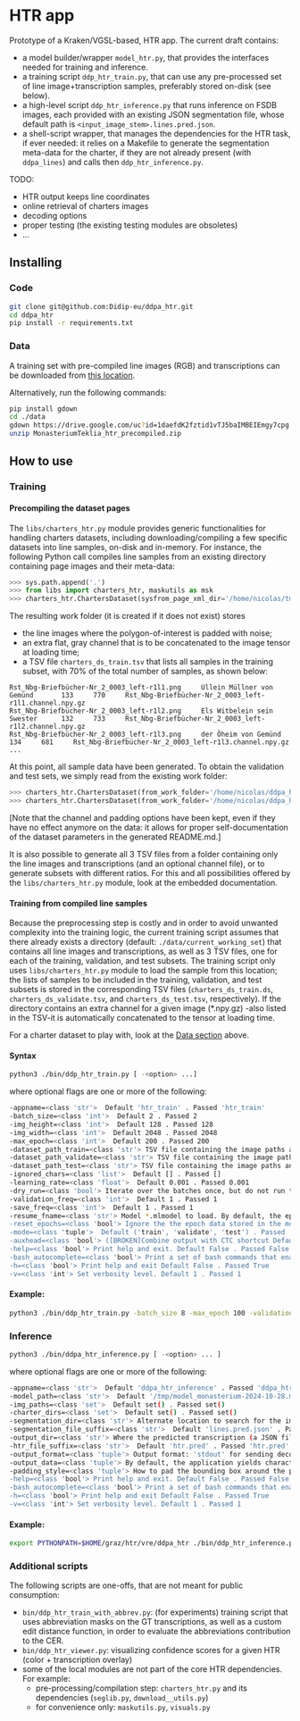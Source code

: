 # HTR app

Prototype of a Kraken/VGSL-based, HTR app. The current draft contains:

- a model builder/wrapper `model_htr.py`, that provides the interfaces needed for training and inference.
- a training script `ddp_htr_train.py`, that can use any pre-processed set of line image+transcription samples, preferably stored on-disk (see below).
- a high-level script `ddp_htr_inference.py` that runs inference on FSDB images, each provided with an existing JSON segmentation file, whose default path is ``<input_image_stem>.lines.pred.json``.
- a shell-script wrapper, that manages the dependencies for the HTR task, if ever needed: it relies on a Makefile to generate the segmentation meta-data for the charter, if they are not already present (with `ddpa_lines`) and calls then `ddp_htr_inference.py`.

TODO: 

+ HTR output keeps line coordinates
+ online retrieval of charters images
+ decoding options
+ proper testing (the existing testing modules are obsoletes)
+ ...

## Installing

### Code

```bash
git clone git@github.com:Didip-eu/ddpa_htr.git
cd ddpa_htr
pip install -r requirements.txt
```


### Data

A training set with pre-compiled line images (RGB) and transcriptions can be downloaded from [this location](https://drive.google.com/uc?id=1daefdK2fztid1vTJ5baIMBEIEmgy7cpg).

Alternatively, run the following commands:

```bash
pip install gdown
cd ./data
gdown https://drive.google.com/uc?id=1daefdK2fztid1vTJ5baIMBEIEmgy7cpg
unzip MonasteriumTeklia_htr_precompiled.zip
```



## How to use


### Training

#### Precompiling the dataset pages

The `libs/charters_htr.py` module provides generic functionalities for handling charters datasets, including downloading/compiling a few specific datasets into line samples, on-disk and in-memory. 
For instance, the following Python call compiles line samples from an existing directory containing page images and their meta-data:


```python
>>> sys.path.append('.')
>>> from libs import charters_htr, maskutils as msk
>>> charters_htr.ChartersDataset(sysfrom_page_xml_dir='/home/nicolas/tmp/data/Monasterium/MonasteriumTekliaGTDataset', work_folder='/home/nicolas/ddpa_htr/data/MonasteriumTeklia_noise_padded_blurry_channel', channel_func=msk.bbox_blurry_channel, line_padding_style='noise')
```

The resulting work folder (it is created if it does not exist) stores 

+ the line images where the polygon-of-interest is padded with noise; 
+ an extra flat, gray channel that is to be concatenated to the image tensor at loading time;
+ a TSV file `charters_ds_train.tsv` that lists all samples in the training subset, with 70% of the total number of samples, as shown below:

```tsv
Rst_Nbg-Briefbücher-Nr_2_0003_left-r1l1.png     Üllein Müllner von Gemünd       133     770     Rst_Nbg-Briefbücher-Nr_2_0003_left-r1l1.channel.npy.gz
Rst_Nbg-Briefbücher-Nr_2_0003_left-r1l2.png     Els Witbelein sein Swester      132     733     Rst_Nbg-Briefbücher-Nr_2_0003_left-r1l2.channel.npy.gz
Rst_Nbg-Briefbücher-Nr_2_0003_left-r1l3.png     der Öheim von Gemünd    134     681     Rst_Nbg-Briefbücher-Nr_2_0003_left-r1l3.channel.npy.gz
...
```

At this point, all sample data have been generated. To obtain the validation and test sets, we simply read from the existing work folder:

```python
>>> charters_htr.ChartersDataset(from_work_folder='/home/nicolas/ddpa_htr/data/MonasteriumTeklia_noise_padded_blurry_channel', channel_func=msk.bbox_blurry_channel, line_padding_style='noise', subset='validate')
>>> charters_htr.ChartersDataset(from_work_folder='/home/nicolas/ddpa_htr/data/MonasteriumTeklia_noise_padded_blurry_channel', channel_func=msk.bbox_blurry_channel, line_padding_style='noise', subset='test')
```

[Note that the channel and padding options have been kept, even if they have no effect anymore on the data: it allows for proper self-documentation of the dataset parameters in the generated README.md.]

It is also possible to generate all 3 TSV files from a folder containing only the line images and transcriptions (and an optional channel file), or to generate subsets with different ratios. For this and all possibilities offered by the `libs/charters_htr.py` module, look at the embedded documentation.


#### Training from compiled line samples

Because the preprocessing step is costly and in order to avoid unwanted complexity into the training logic, the 
current training script assumes that there already exists a directory (default: `./data/current_working_set`) that contains all line images and transcriptions, as well as 3 TSV files, one for each of the training, validation, and test subsets.
The training script only uses `libs/charters_htr.py` module to load the sample from this location; the lists of samples to be included in the training, validation, and test subsets is stored in the corresponding TSV files (`charters_ds_train.ds`, `charters_ds_validate.tsv`, and `charters_ds_test.tsv`, respectively). If the directory contains an extra channel for a given image (*.npy.gz) -also listed in the TSV-it is automatically concatenated to the tensor at loading time.

For a charter dataset to play with, look at the [Data section](#Data) above.


#### Syntax

```bash	
python3 ./bin/ddp_htr_train.py [ -<option> ...]
```

where optional flags are one or more of the following:

```bash
-appname=<class 'str'>  Default 'htr_train' . Passed 'htr_train'
-batch_size=<class 'int'>  Default 2 . Passed 2
-img_height=<class 'int'>  Default 128 . Passed 128
-img_width=<class 'int'>  Default 2048 . Passed 2048
-max_epoch=<class 'int'>  Default 200 . Passed 200
-dataset_path_train=<class 'str'> TSV file containing the image paths and transcriptions. The parent folder is assumed to contain both images and transcriptions. Default 'data/current_working_set/charters_ds_train.tsv' . Passed 'data/current_working_set/charters_ds_train.tsv'
-dataset_path_validate=<class 'str'> TSV file containing the image paths and transcriptions. The parent folder is assumed to contain both images and transcriptions. Default 'data/current_working_set/charters_ds_validate.tsv' . Passed 'data/current_working_set/charters_ds_validate.tsv'
-dataset_path_test=<class 'str'> TSV file containing the image paths and transcriptions. The parent folder is assumed to contain both images and transcriptions. Default 'data/current_working_set/charters_ds_test.tsv' . Passed 'data/current_working_set/charters_ds_test.tsv'
-ignored_chars=<class 'list'>  Default [] . Passed []
-learning_rate=<class 'float'>  Default 0.001 . Passed 0.001
-dry_run=<class 'bool'> Iterate over the batches once, but do not run the network. Default False . Passed False
-validation_freq=<class 'int'>  Default 1 . Passed 1
-save_freq=<class 'int'>  Default 1 . Passed 1
-resume_fname=<class 'str'> Model *.mlmodel to load. By default, the epoch count will start from the epoch that has been last stored in this file's meta-data. To ignore this and reset the epoch count, set the -reset_epoch option. Default 'model_save.mlmodel' . Passed 'model_save.mlmodel'
-reset_epochs=<class 'bool'> Ignore the the epoch data stored in the model file - use for fine-tuning an existing model on a different dataset. Default False . Passed False
-mode=<class 'tuple'>  Default ('train', 'validate', 'test') . Passed 'train'
-auxhead=<class 'bool'> ([BROKEN]Combine output with CTC shortcut Default False . Passed False
-help=<class 'bool'> Print help and exit. Default False . Passed False
-bash_autocomplete=<class 'bool'> Print a set of bash commands that enable autocomplete for current program. Default False . Passed False
-h=<class 'bool'> Print help and exit Default False . Passed True
-v=<class 'int'> Set verbosity level. Default 1 . Passed 1
```

#### Example:

```bash	
python3 ./bin/ddp_htr_train.py -batch_size 8 -max_epoch 100 -validation_freq 1
```
### Inference

```bash
python3 ./bin/ddpa_htr_inference.py [ -<option> ... ]
```

where optional flags are one or more of the following:

```bash
-appname=<class 'str'>  Default 'ddpa_htr_inference' . Passed 'ddpa_htr_inference'
-model_path=<class 'str'>  Default '/tmp/model_monasterium-2024-10-28.mlmodel' . Passed '/tmp/model_monasterium-2024-10-28.mlmodel'
-img_paths=<class 'set'>  Default set() . Passed set()
-charter_dirs=<class 'set'>  Default set() . Passed set()
-segmentation_dir=<class 'str'> Alternate location to search for the image segmentation data files (for testing). Default '' . Passed ''
-segmentation_file_suffix=<class 'str'>  Default 'lines.pred.json' . Passed 'lines.pred.json'
-output_dir=<class 'str'> Where the predicted transcription (a JSON file) is to be written. Default: in the parent folder of the charter image. Default '' . Passed ''
-htr_file_suffix=<class 'str'>  Default 'htr.pred' . Passed 'htr.pred'
-output_format=<class 'tuple'> Output format: 'stdout' for sending decoded lines on the standard output; 'json' and 'tsv' create JSON and TSV files, respectively. Default ('json', 'stdout', 'tsv') . Passed 'json'
-output_data=<class 'tuple'> By default, the application yields character predictions; 'logits' have it returns logits instead. Default ('pred', 'logits', 'all') . Passed 'pred'
-padding_style=<class 'tuple'> How to pad the bounding box around the polygons: 'median'= polygon's median value, 'noise'=random noise, 'zero'=0-padding, 'none'=no padding Default ('median', 'noise', 'zero', 'none') . Passed 'median'
-help=<class 'bool'> Print help and exit. Default False . Passed False
-bash_autocomplete=<class 'bool'> Print a set of bash commands that enable autocomplete for current program. Default False . Passed False
-h=<class 'bool'> Print help and exit Default False . Passed True
-v=<class 'int'> Set verbosity level. Default 1 . Passed 1
```

#### Example:

```bash
export PYTHONPATH=$HOME/graz/htr/vre/ddpa_htr ./bin/ddp_htr_inference.py -model_path /tmp/model_save.mlmodel -img_paths */*/*/*.img.jpg -segmentation_file_suffix 'lines.pred.json
```


### Additional scripts

The following scripts are one-offs, that are not meant for public consumption:

+ `bin/ddp_htr_train_with_abbrev.py`: (for experiments) training script that uses abbreviation masks on the GT transcriptions, as well as a custom edit distance function, in order to evaluate the abbreviations contribution to the CER.
+ `bin/ddp_htr_viewer.py`: visualizing confidence scores for a given HTR (color + transcription overlay)
+ some of the local modules are not part of the core HTR dependencies. For example:
  * pre-processing/compilation step: `charters_htr.py` and its dependencies (`seglib.py`, `download__utils.py`)
  * for convenience only: `maskutils.py`, `visuals.py`
